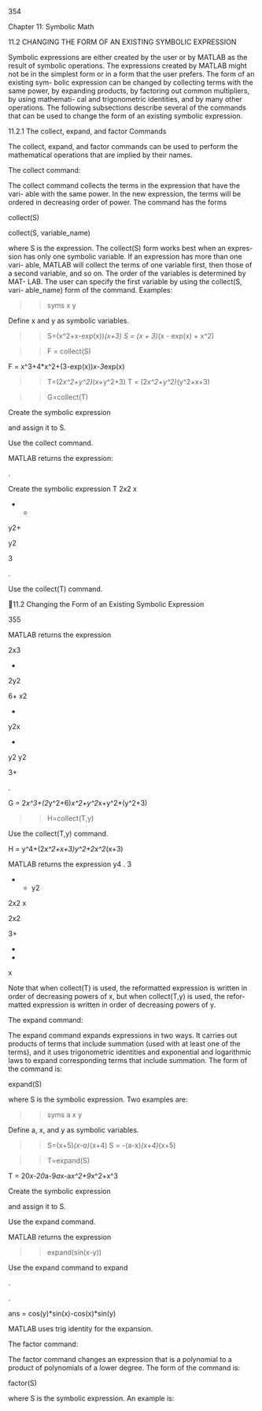 354

Chapter 11: Symbolic Math

11.2 CHANGING THE FORM OF AN EXISTING SYMBOLIC EXPRESSION

Symbolic expressions are either created by the user or by MATLAB as the result
of symbolic operations. The expressions created by MATLAB might not be in
the simplest form or in a form that the user prefers. The form of an existing sym-
bolic  expression  can  be  changed  by  collecting  terms  with  the  same  power,  by
expanding products, by factoring out common multipliers, by using mathemati-
cal and trigonometric identities, and by many other operations. The following
subsections  describe  several  of  the  commands  that  can  be  used  to  change  the
form of an existing symbolic expression.

11.2.1 The collect, expand, and factor Commands

The collect, expand, and factor commands can be used to perform the
mathematical operations that are implied by their names.

The collect command:

The collect command collects the terms in the expression that have the vari-
able with the same power. In the new expression, the terms will be ordered in
decreasing order of power. The command has the forms

collect(S)

collect(S, variable_name)

where S is the expression. The collect(S) form works best when an expres-
sion has only one symbolic variable. If an expression has more than one vari-
able,  MATLAB  will  collect  the  terms  of  one  variable  first,  then  those  of  a
second variable, and so on. The order of the variables is determined by MAT-
LAB. The user can specify the first variable by using the collect(S, vari-
able_name) form of the command. Examples:

>> syms x y

Define x and y as symbolic variables.

>> S=(x^2+x-exp(x))*(x+3)
S =
(x + 3)*(x - exp(x) + x^2)

>> F = collect(S)

F =
x^3+4*x^2+(3-exp(x))*x-3*exp(x)

>> T=(2*x^2+y^2)*(x+y^2+3)
T =
(2*x^2+y^2)*(y^2+x+3)

>> G=collect(T)

Create the symbolic expression

and assign it to S.

Use the collect command.

MATLAB returns the expression:

.

Create the symbolic expression T
2x2
x
+ +

y2+

y2

3

.

Use the collect(T) command.

11.2 Changing the Form of an Existing Symbolic Expression

355

MATLAB returns the expression

2x3

+

2y2

6+ x2

+

y2x

+

y2 y2

3+

.

G =
2*x^3+(2*y^2+6)*x^2+y^2*x+y^2*(y^2+3)

>> H=collect(T,y)

Use the collect(T,y) command.

H =
y^4+(2*x^2+x+3)*y^2+2*x^2*(x+3)

MATLAB returns the expression
y4
.
3

+ + y2

2x2 x

2x2

3+

+

+

x

Note that when collect(T) is used, the reformatted expression is written in
order of decreasing powers of x, but when collect(T,y) is used, the refor-
matted expression is written in order of decreasing powers of y.

The expand command:

The expand command expands expressions in two ways. It carries out products
of  terms  that  include  summation  (used  with  at  least  one  of  the  terms),  and  it
uses  trigonometric  identities  and  exponential  and  logarithmic  laws  to  expand
corresponding terms that include summation. The form of the command is:

expand(S)

where S is the symbolic expression. Two examples are:

>> syms a x y

Define a, x, and y as symbolic variables.

>> S=(x+5)*(x-a)*(x+4)
S =
-(a-x)*(x+4)*(x+5)

>> T=expand(S)

T =
20*x-20*a-9*a*x-a*x^2+9*x^2+x^3

Create the symbolic expression

 and assign it to S.

Use the expand command.

MATLAB returns the expression

>> expand(sin(x-y))

Use the expand command to expand

.

.

ans =
cos(y)*sin(x)-cos(x)*sin(y)

MATLAB uses trig identity for the expansion.

The factor command:

The factor command changes an expression that is a polynomial to a product
of polynomials of a lower degree. The form of the command is:

factor(S)

where S is the symbolic expression. An example is:

